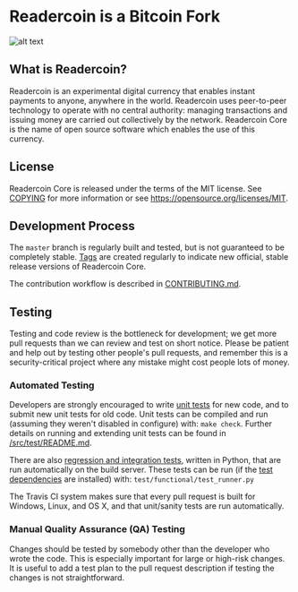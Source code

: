Readercoin is a Bitcoin Fork
=====================================
![alt text](https://image.ibb.co/b4Ln9o/readercoinx.png)

What is Readercoin?
----------------

Readercoin is an experimental digital currency that enables instant payments to
anyone, anywhere in the world. Readercoin uses peer-to-peer technology to operate
with no central authority: managing transactions and issuing money are carried
out collectively by the network. Readercoin Core is the name of open source
software which enables the use of this currency.

 

License
-------

Readercoin Core is released under the terms of the MIT license. See [COPYING](COPYING) for more
information or see https://opensource.org/licenses/MIT.

Development Process
-------------------

The `master` branch is regularly built and tested, but is not guaranteed to be
completely stable. [Tags](https://github.com/readercoin/readercoin/tags) are created
regularly to indicate new official, stable release versions of Readercoin Core.

The contribution workflow is described in [CONTRIBUTING.md](CONTRIBUTING.md).

 

 

Testing
-------

Testing and code review is the bottleneck for development; we get more pull
requests than we can review and test on short notice. Please be patient and help out by testing
other people's pull requests, and remember this is a security-critical project where any mistake might cost people
lots of money.

### Automated Testing

Developers are strongly encouraged to write [unit tests](src/test/README.md) for new code, and to
submit new unit tests for old code. Unit tests can be compiled and run
(assuming they weren't disabled in configure) with: `make check`. Further details on running
and extending unit tests can be found in [/src/test/README.md](/src/test/README.md).

There are also [regression and integration tests](/test), written
in Python, that are run automatically on the build server.
These tests can be run (if the [test dependencies](/test) are installed) with: `test/functional/test_runner.py`

The Travis CI system makes sure that every pull request is built for Windows, Linux, and OS X, and that unit/sanity tests are run automatically.

### Manual Quality Assurance (QA) Testing

Changes should be tested by somebody other than the developer who wrote the
code. This is especially important for large or high-risk changes. It is useful
to add a test plan to the pull request description if testing the changes is
not straightforward.
 
